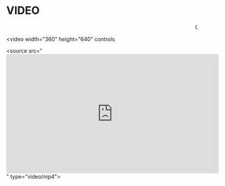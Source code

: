 <html>
<head>
  <title>pagina1</title>
  <meta charset="utf-8"/>
</head>
</body>
   <h1>VIDEO</H1>
   <P> <marquee>CENRO DE ESTUDIOS DE BACHILLERATO 5/11</marquee>


<video width="360" height="640" controls



<source src="<iframe width="560" height="315" src="https://www.youtube.com/embed/EqNEjHYYd4g?si=zUmOj_F5VzTw-eqf" title="YouTube video player" frameborder="0" allow="accelerometer; autoplay; clipboard-write; encrypted-media; gyroscope; picture-in-picture; web-share" referrerpolicy="strict-origin-when-cross-origin" allowfullscreen></iframe>" type="video/mp4">


</body>
</html>
